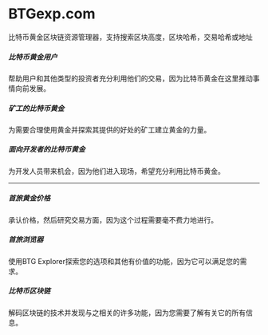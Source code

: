 # 

# BTGexp.com

比特币黄金区块链资源管理器，支持搜索区块高度，区块哈希，交易哈希或地址

##### 比特币黄金用户

帮助用户和其他类型的投资者充分利用他们的交易，因为比特币黄金在这里推动事情向前发展。

##### 矿工的比特币黄金

为需要合理使用黄金并探索其提供的好处的矿工建立黄金的力量。

##### 面向开发者的比特币黄金

为开发人员带来机会，因为他们进入现场，希望充分利用比特币黄金。

---

##### 首旅黄金价格

承认价格，然后研究交易方面，因为这个过程需要毫不费力地进行。

##### 首旅浏览器

使用BTG Explorer探索您的选项和其他有价值的功能，因为它可以满足您的需求。

##### 比特币区块链

解码区块链的技术并发现与之相关的许多功能，因为您需要了解有关它的所有信息。

